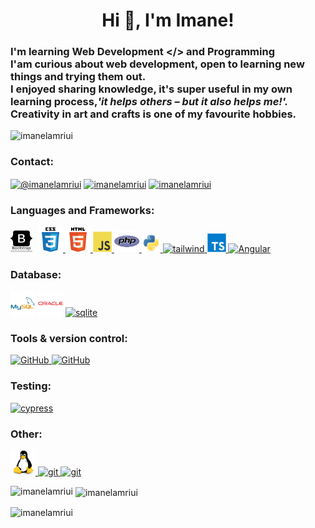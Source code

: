 <h1 align="center">Hi 👋, I'm Imane!</h1>
<h3>I'm learning Web Development <</>/> and Programming<br>I'am curious about web development, open to learning new things and trying them out.<br>I enjoyed sharing knowledge, it's super useful in my own learning process,<i>'it helps others – but it also helps me!'.</i><br>Creativity in art and crafts is one of my favourite hobbies.
</h3>

<p align="left"> <img
        src="https://komarev.com/ghpvc/?username=imanelamriui&label=Profile%20views&color=0e75b6&style=flat"
        alt="imanelamriui" /> </p>

<h3 align="left">Contact:</h3>
<p align="left">
    <a href="https://codepen.io/imanelamriui" target=""><img align="center"
            src="https://raw.githubusercontent.com/rahuldkjain/github-profile-readme-generator/master/src/images/icons/Social/codepen.svg"
            alt="@imanelamriui" height="30" width="40" /></a>
    <a href="https://twitter.com/imanelamriui" target="blank"><img align="center"
            src="https://raw.githubusercontent.com/rahuldkjain/github-profile-readme-generator/master/src/images/icons/Social/twitter.svg"
            alt="imanelamriui" height="25" width="30" /></a>
    <a href="mailto:ilamriui@gmail.com" target="blank"><img align="center"
            src="https://graffica.info/wp-content/uploads/2021/06/gmail-google-logo-rebrand-workspace-design_dezeen_2364_col_0-750x422.webp"
            alt="imanelamriui" height="30" width="40" /></a>
</p>

<h3 align="left">Languages and Frameworks:</h3>
<p align="left"> <a href="https://getbootstrap.com" target="" rel="noreferrer"> <img
            src="https://raw.githubusercontent.com/devicons/devicon/master/icons/bootstrap/bootstrap-plain-wordmark.svg"
            alt="bootstrap" width="35" height="32" style="margin-right: 5px; border-bottom: solid lightgray;"/></a> <a href="https://www.w3schools.com/css/" target=""
        rel="noreferrer"> <img
            src="https://raw.githubusercontent.com/devicons/devicon/master/icons/css3/css3-original-wordmark.svg"
            alt="css3" width="40" height="40"/> </a> <a href="https://www.w3.org/html/" target=""
        rel="noreferrer"> <img
            src="https://raw.githubusercontent.com/devicons/devicon/master/icons/html5/html5-original-wordmark.svg"
            alt="html5" width="40" height="40"/> </a> <a href="https://developer.mozilla.org/en-US/docs/Web/JavaScript"
        target="" rel="noreferrer"> <img
            src="https://raw.githubusercontent.com/devicons/devicon/master/icons/javascript/javascript-original.svg"
            alt="javascript" width="30" height="33"/> </a> <a href="https://www.php.net" target="_blank" rel="noreferrer">
        <img src="https://raw.githubusercontent.com/devicons/devicon/master/icons/php/php-original.svg" alt="php"
            width="40" height="35"/> </a> <a href="https://www.python.org" target="_blank" rel="noreferrer"> <img
            src="https://raw.githubusercontent.com/devicons/devicon/master/icons/python/python-original.svg"
            alt="python" width="30" height="30"/> </a> <a href="https://jestjs.io" target="_blank" rel="noreferrer"><a
            href="https://tailwindcss.com/" target="" rel="noreferrer"> <img
                src="https://www.vectorlogo.zone/logos/tailwindcss/tailwindcss-icon.svg" alt="tailwind" width="40"
                height="40"/> </a> <a href="https://www.typescriptlang.org/" target="" rel="noreferrer"> <img
                src="https://raw.githubusercontent.com/devicons/devicon/master/icons/typescript/typescript-original.svg"
                alt="typescript" width="30" height="30"/> </a>  <a href="https://angular.io/"><img src="https://www.vectorlogo.zone/logos/angular/angular-icon.svg"  alt="Angular" width="30" height="30"></a></p>

<h3>Database:</h3>
<p><a href="https://www.mysql.com/" target="" rel="noreferrer"> <img
            src="https://raw.githubusercontent.com/devicons/devicon/master/icons/mysql/mysql-original-wordmark.svg"
            alt="mysql" width="40" height="40"/></a> <a href="https://www.oracle.com/" target="_blank" rel="noreferrer">
        <img src="https://raw.githubusercontent.com/devicons/devicon/master/icons/oracle/oracle-original.svg"
            alt="oracle" width="40" height="40"/></a> <a href="https://www.sqlite.org/" target="_blank" rel="noreferrer"> <img
            src="https://www.vectorlogo.zone/logos/sqlite/sqlite-icon.svg" alt="sqlite" width="40" height="40"/></a>
</p>
<h3>Tools & version control:</h3>
<p><a href="https://github.com" target="_blank" rel="noreferrer"> <img
            src="https://user-images.githubusercontent.com/25181517/192108374-8da61ba1-99ec-41d7-80b8-fb2f7c0a4948.png"
            alt="GitHub" width="35" height="35"/> </a> <a href="https://code.visualstudio.com/" target="" rel="noreferrer">
        <img src="https://user-images.githubusercontent.com/25181517/192108891-d86b6220-e232-423a-bf5f-90903e6887c3.png"
            alt="GitHub" width="30" height="30"/> </a> </p>


<h3>Testing:</h3>
<p><a  href="https://www.cypress.io/"  target="_blank" rel="noreferrer"><img src="https://user-images.githubusercontent.com/68279555/200387386-276c709f-380b-46cc-81fd-f292985927a8.png" alt="cypress" width="40" height="40"/> </a></p>

<h3>Other:</h3>
<p><a href="https://www.linux.org/" target="" rel="noreferrer"> <img
            src="https://raw.githubusercontent.com/devicons/devicon/master/icons/linux/linux-original.svg" alt="linux"
            width="40" height="40"/> </a><a href="https://git-scm.com/" target="" rel="noreferrer"> <img
            src="https://www.vectorlogo.zone/logos/git-scm/git-scm-icon.svg" alt="git" width="40" height="40"/> </a>
	<a href="https://firebase.google.com/" target="" rel="noreferrer"> <img
            src="https://www.vectorlogo.zone/logos/firebase/firebase-icon.svg" alt="git" width="40" height="40"/> </a>
</p>


<p><img align="left"
        src="https://github-readme-stats.vercel.app/api/top-langs?username=imanelamriui&show_icons=true&locale=en&layout=compact"
        alt="imanelamriui" /></p>

<p>&nbsp;<img align="center"
        src="https://github-readme-stats.vercel.app/api?username=imanelamriui&show_icons=true&locale=en"
        alt="imanelamriui" /></p>

<p><img align="center" src="https://github-readme-streak-stats.herokuapp.com/?user=imanelamriui&" alt="imanelamriui" />
</p>

	
